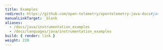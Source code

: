 ```yaml
---
title: Examples
redirect: https://github.com/open-telemetry/opentelemetry-java-docs#java-opentelemetry-examples
manualLinkTarget: _blank
aliases:
  - /docs/java/instrumentation_examples
  - /docs/languages/java/instrumentation_examples
build: { render: link }
weight: 220
---
```

